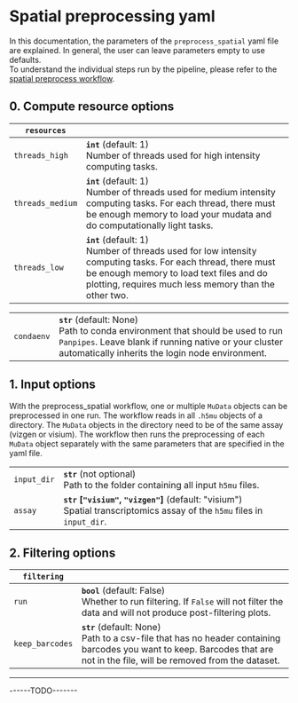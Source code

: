 
# Spatial preprocessing yaml

In this documentation, the parameters of the `preprocess_spatial` yaml file are explained. In general, the user can leave parameters empty to use defaults. <br> To understand the individual steps run by the pipeline, please refer to the [spatial preprocess workflow](). 



## 0. Compute resource options

| `resources` |  |
| --- | --- |
| `threads_high` | __`int`__ (default: 1) <br> Number of threads used for high intensity computing tasks. |
| `threads_medium` | __`int`__ (default: 1) <br> Number of threads used for medium intensity computing tasks. For each thread, there must be enough memory to load your mudata and do computationally light tasks. |
| `threads_low` | __`int`__ (default: 1) <br> Number of threads used for low intensity computing tasks. For each thread, there must be enough memory to load text files and do plotting, requires much less memory than the other two.|

|  |  |
| ---- | --- |
| `condaenv` | __`str`__ (default: None) <br> Path to conda environment that should be used to run `Panpipes`. Leave blank if running native or your cluster automatically inherits the login node environment. |


## 1. Input options

With the preprocess_spatial workflow, one or multiple `MuData` objects can be preprocessed in one run. The workflow reads in all `.h5mu` objects of a directory. The `MuData` objects in the directory need to be of the same assay (vizgen or visium). The workflow then runs the preprocessing of each `MuData` object separately with the same parameters that are specified in the yaml file. 

| |  |
| ---- | --- |
| `input_dir` | __`str`__ (not optional) <br> Path to the folder containing all input `h5mu` files. |
| `assay` | __`str` [`"visium"`, `"vizgen"`]__ (default: "visium") <br> Spatial transcriptomics assay of the `h5mu` files in `input_dir`.|


## 2. Filtering options


| `filtering` |  |
| --- | --- |
| `run` | __`bool`__ (default: False) <br> Whether to run filtering. If `False` will not filter the data and will not produce post-filtering plots. |
| `keep_barcodes` | __`str`__ (default: None) <br> Path to a csv-file that has no header containing barcodes you want to keep. Barcodes that are not in the file, will be removed from the dataset. |


____________

------TODO-------




